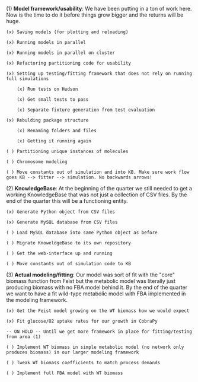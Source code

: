 (1) **Model framework/usability**: We have been putting in a ton of work here. Now is the time to do it before things grow bigger and the returns will be huge.

	(x) Saving models (for plotting and reloading)

	(x) Running models in parallel

	(x) Running models in parallel on cluster

	(x) Refactoring partitioning code for usability

	(x) Setting up testing/fitting framework that does not rely on running full simulations

		(x) Run tests on Hudson
	
		(x) Get small tests to pass
	
		(x) Separate fixture generation from test evaluation
	
	(x) Rebulding package structure
	
		(x) Renaming folders and files
	
		(x) Getting it running again
	
	( ) Partitioning unique instances of molecules
	
	( ) Chromosome modeling
	
	( ) Move constants out of simulation and into KB. Make sure work flow goes KB --> fitter --> simulation. No backwards arrows!

(2) **KnowledgeBase**: At the beginning of the quarter we still needed to get a working KnowledgeBase that was not just a collection of CSV files. By the end of the quarter this will be a functioning entity.
	
	(x) Generate Python object from CSV files
	
	(x) Generate MySQL database from CSV files
	
	( ) Load MySQL database into same Python object as before
	
	( ) Migrate KnoweldgeBase to its own repository
	
	( ) Get the web-interface up and running
	
	( ) Move constants out of simulation code to KB

(3) **Actual modeling/fitting**: Our model was sort of fit with the "core" biomass function from Feist but the metabolic model was literally just producing biomass with no FBA model behind it. By the end of the quarter we want to have a fit wild-type metabolic model with FBA implemented in the modeling framework.
	
	(x) Get the Feist model growing on the WT biomass how we would expect
	
	(x) Fit glucose/O2 uptake rates for our growth in CobraPy
	
	-- ON HOLD -- Until we get more framework in place for fitting/testing from area (1)
	
	( ) Implement WT biomass in simple metabolic model (no network only produces biomass) in our larger modeling framework
	
	( ) Tweak WT biomass coefficients to match process demands
	
	( ) Implement full FBA model with WT biomass